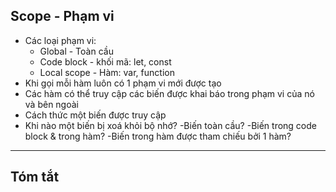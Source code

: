 ## Scope - Phạm vi
- Các loại phạm vi:
    - Global - Toàn cầu
    - Code block - khối mã: let, const
    - Local scope - Hàm: var, function
- Khi gọi mỗi hàm luôn có 1 phạm vi mới được tạo
- Các hàm có thể truy cập các biến được khai báo trong phạm vi của nó và bên ngoài
- Cách thức một biến được truy cập
- Khi nào một biến bị xoá khỏi bộ nhớ?
    -Biến toàn cầu?
    -Biến trong code block & trong hàm?
    -Biến trong hàm được tham chiếu bởi 1 hàm?

---
## Tóm tắt

